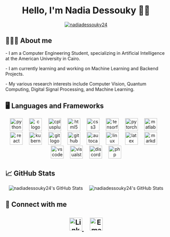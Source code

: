 <h1 align="center">Hello, I'm Nadia Dessouky 👋🏼 </h1>

<p align="center"> <a href="https://github.com/ryo-ma/github-profile-trophy"><img src="https://github-profile-trophy.vercel.app/?username=nadiadessouky24" alt="nadiadessouky24" /></a> </p>

<h2 align= "left"> 👩🏼‍💻 About me</h2>
<p align="left">- I am a Computer Engineering Student, specializing in Artificial Intelligence at the American University in Cairo.</p> 

<p align="left">- I am currently learning and working on Machine Learning and Backend Projects.</p> 

<p alight="left"> - My various research interests include Computer Vision, Quantum Computing, Digital Signal Processing, and Machine Learning. </p> 


<h2 align = "left"> 🖥️ Languages and Frameworks </h2>

<div align  = "center">
  <img src="https://skillicons.dev/icons?i=py" height="40" alt="python logo"  />
  <img width="12" />
  <img src="https://skillicons.dev/icons?i=c" height="40" alt="c logo"  />
  <img width="12" />
  <img src="https://skillicons.dev/icons?i=cpp" height="40" alt="cplusplus logo"  />
  <img width="12" />
  <img src="https://skillicons.dev/icons?i=html" height="40" alt="html5 logo"  />
  <img width="12" />
  <img src="https://skillicons.dev/icons?i=css" height="40" alt="css3 logo"  />
  <img width="12" />
  <img src="https://skillicons.dev/icons?i=tensorflow" height="40" alt="tensorflow logo"  />
  <img width="12" />
  <img src="https://skillicons.dev/icons?i=pytorch" height="40" alt="pytorch logo"  />
  <img width="12" />
  <img src="https://skillicons.dev/icons?i=matlab" height="40" alt="matlab logo"  />
  <img width="12" />
  <img src="https://skillicons.dev/icons?i=react" height="40" alt="react logo"  />
  <img width="12" />
  <img src="https://skillicons.dev/icons?i=kubernetes" height="40" alt="kubernetes logo"  />
  <img width="12" />
  <img src="https://skillicons.dev/icons?i=git" height="40" alt="git logo"  />
  <img width="12" />
  <img src="https://skillicons.dev/icons?i=github" height="40" alt="github logo"  />
  <img width="12" />
  <img src="https://skillicons.dev/icons?i=autocad" height="40" alt="autocad logo"  />
  <img width="12" />
  <img src="https://skillicons.dev/icons?i=linux" height="40" alt="linux logo"  />
  <img width="12" />
  <img src="https://skillicons.dev/icons?i=latex" height="40" alt="latex logo"  />
  <img width="12" />
  <img src="https://skillicons.dev/icons?i=md" height="40" alt="markdown logo"  />
  <img width="12" />
  <img src="https://skillicons.dev/icons?i=vscode" height="40" alt="vscode logo"  />
  <img width="12" />
  <img src="https://skillicons.dev/icons?i=visualstudio" height="40" alt="visualstudio logo"  />
  <img width="12" />
  <img src="https://skillicons.dev/icons?i=discord" height="40" alt="discord logo"  />
  <img width="12" />
  <img src="https://skillicons.dev/icons?i=php" height="40" alt="php logo"  />

<h2 align="left">📈 GitHub Stats</h2>

<div align="center">

<img src="https://github-readme-stats.vercel.app/api?username=nadiadessouky24&theme=radical&show_icons=true&hide_border=true&count_private=true" alt="nadiadessouky24's GitHub Stats" />
<img width="12" />

<img src="https://github-readme-stats.vercel.app/api/top-langs/?username=nadiadessouky24&theme=radical&show_icons=true&hide_border=true&layout=compact" alt="nadiadessouky24's GitHub Stats" />

</div>

<h2 align = "Left"> 🤝 Connect with me <h2>

<p align="center">
  <a href="https://www.linkedin.com/in/yourusername" target="_blank">
    <img src="https://skillicons.dev/icons?i=linkedin" alt="LinkedIn" height="40" " />
  </a>&nbsp;&nbsp;&nbsp;
  <a href="mailto:nadiadessouky@aucegypt.edu">
    <img src="https://skillicons.dev/icons?i=gmail" alt="Email" height="40" />
  </a>
</p>


